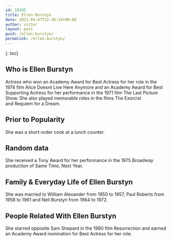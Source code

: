 ```yaml
---
id: 19195
title: Ellen Burstyn
date: 2021-04-07T22:38:19+00:00
author: victor
layout: post
guid: /ellen-burstyn/
permalink: /ellen-burstyn/
---
```



{: toc}


## Who is Ellen Burstyn



Actress who won an Academy Award for Best Actress for her role in the 1974 film Alice Doesnt Live Here Anymore and an Academy Award for Best Supporting Actress for her performance in the 1971 film The Last Picture Show. She also played memorable roles in the films The Exorcist and Requiem for a Dream.

                
                
                
## Prior to Popularity



She was a short-order cook at a lunch counter.

                
                
                
## Random data



She received a Tony Award for her performance in the 1975 Broadway production of Same Time, Next Year.

                
                
                
## Family & Everyday Life of Ellen Burstyn



She was married to William Alexander from 1950 to 1957, Paul Roberts from 1958 to 1961 and Neil Burstyn from 1964 to 1972.

                
                
                
## People Related With Ellen Burstyn



She starred opposite Sam Shepard in the 1980 film Resurrection and earned an Academy Award nomination for Best Actress for her role.

                
              
            
          
          
          